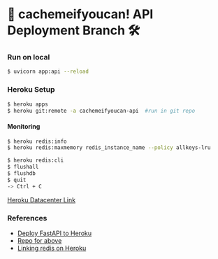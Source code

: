 # 📓 cachemeifyoucan! API Deployment Branch 🛠️

### Run on local
```sh
$ uvicorn app:api --reload
```
### Heroku Setup
```sh
$ heroku apps
$ heroku git:remote -a cachemeifyoucan-api 	#run in git repo
```
#### Monitoring
```sh
$ heroku redis:info
$ heroku redis:maxmemory redis_instance_name --policy allkeys-lru
``` 

```sh
$ heroku redis:cli
$ flushall
$ flushdb
$ quit
-> Ctrl + C
```

[Heroku Datacenter Link](https://data.heroku.com/)

### References
- [Deploy FastAPI to Heroku](https://towardsdatascience.com/how-to-deploy-your-fastapi-app-on-heroku-for-free-8d4271a4ab9)
- [Repo for above](https://github.com/shinokada/fastapi-drag-and-drop)
- [Linking redis on Heroku](https://devcenter.heroku.com/articles/heroku-redis#connecting-in-python)